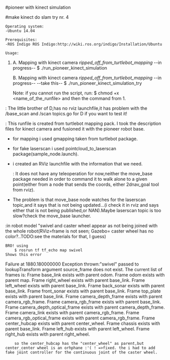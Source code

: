 #pioneer with kinect simulation

#make kinect do slam try nr. 4

	Operating system:
	-Ubuntu 14.04
	
	Prerequisites:
	-ROS Indigo ROS Indigo:http://wiki.ros.org/indigo/Installation/Ubuntu

	Usage:
1.  A.    Mapping with kinect camera *ripped_off_from_turtlebot_mapping* --in progress--
  $ ./run_pioneer_kinect_simulation

    B.    Mapping with kinect camera *ripped_off_from_turtlebot_mapping* --in progress-- --take this--
  $ ./run_pioneer_kinect_simulation_try

	Note:
		if you cannot run the script, run:
	$ chmod +x <name_of_the_runfile> and then the command from 1.

<Actual state for A>:
  The little brother of D,has no rviz launchfile,it has problem with the /base_scan and /scan topics.go for D if you want to test it!

<ACTUAL STATE FOR B>:
  This runfile is created from turtlebot mapping pack.
I took the description files for kinect camera and fusioned it with the pioneer robot base.
- for mapping i used gmapping taken from turtlebot package.
- for fake laserscan i used pointcloud_to_laserscan package(sample_node.launch).
- i created an RViz launchfile with the information that we need.
 
  <INFO>:  It does not have any teleoperation for now,neither the move_base package needed in order to command it to walk alone to a given point(either from a node that sends the coords, either 2dnav_goal tool from rviz).
-  The problem is that move_base node watches for the laserscan topic,and it says that is not being updated...(i check it in rviz and says either that is not being published,or NAN).Maybe laserscan topic is too slow?check the move_base launcher.
  
  <HINT>:in robot model "swivel and caster wheel appear as not being joined with the whole robot(RViz=frame is not seen; Gazebo= caster wheel has no color?..TODO:see the materials for that, I guess)

	BRO! using 
		$ rosrun tf tf_echo map swivel 
	Shows this error
Failure at 1880.180000000
Exception thrown:"swivel" passed to lookupTransform argument source_frame does not exist. 
The current list of frames is:
Frame base_link exists with parent odom.
Frame odom exists with parent map.
Frame right_wheel exists with parent base_link.
Frame left_wheel exists with parent base_link.
Frame back_sonar exists with parent base_link.
Frame front_sonar exists with parent base_link.
Frame top_plate exists with parent base_link.
Frame camera_depth_frame exists with parent camera_rgb_frame.
Frame camera_rgb_frame exists with parent base_link.
Frame camera_depth_optical_frame exists with parent camera_depth_frame.
Frame camera_link exists with parent camera_rgb_frame.
Frame camera_rgb_optical_frame exists with parent camera_rgb_frame.
Frame center_hubcap exists with parent center_wheel.
Frame chassis exists with parent base_link.
Frame left_hub exists with parent left_wheel.
Frame right_hub exists with parent right_wheel.

		so the center_hubcap has the "center_wheel" as parent,but center_center wheel is an orhphane :'( ! =>fixed. the i had to add fake joint controller for the continuous joint of the caster wheel.

    
 


